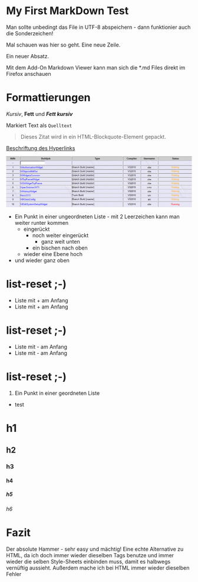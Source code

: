 ﻿# My First MarkDown Test

Man sollte unbedingt das File in UTF-8 abspeichern - dann funktionier auch die Sonderzeichen!

<!-- Kommentare kann man mit der HTML-Syntax auzeichnen -->

Mal schauen was hier so geht.
Eine neue Zeile.

Ein neuer Absatz.

Mit dem Add-On Markdown Viewer kann man sich die *.md Files direkt im Firefox anschauen

# Formattierungen
*Kursiv*, **Fett** und ***Fett kursiv***

Markiert Text als `Quelltext`

> Dieses Zitat wird in ein HTML-Blockquote-Element gepackt.

[Beschriftung des Hyperlinks](http://de.wikipedia.org/ "Titel, der beim Überfahren mit der Maus angezeigt wird")

![Volle Queue](000300_2015-02-24_13-22-36.png "Queue verstopft ;-)")

* Ein Punkt in einer ungeordneten Liste - mit 2 Leerzeichen kann man weiter runter kommen
  * eingerückt
    * noch weiter eingerückt
      * ganz weit unten
    * ein bischen nach oben
  * wieder eine Ebene hoch
* und wieder ganz oben

# list-reset ;-)
+ Liste mit + am Anfang
+ Liste mit + am Anfang

# list-reset ;-)
- Liste mit - am Anfang
- Liste mit - am Anfang

# list-reset ;-)
1. Ein Punkt in einer geordneten Liste
* test

# h1
## h2
### h3
#### h4
##### h5
###### h6

# Fazit
Der absolute Hammer - sehr easy und mächtig!
Eine echte Alternative zu HTML, da ich doch immer wieder dieselben Tags benutze und immer wieder die selben Style-Sheets einbinden muss, damit es halbwegs vernüftig aussieht.
Außerdem mache ich bei HTML immer wieder dieselben Fehler